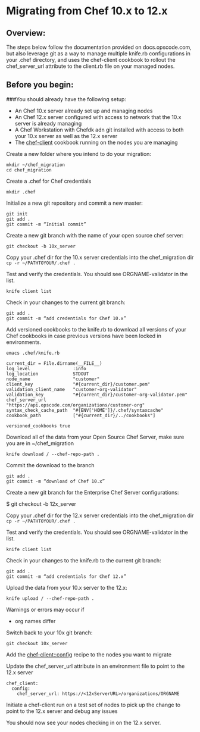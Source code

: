 # Migrating from Chef 10.x to 12.x

## Overview:
The steps below follow the documentation provided on docs.opscode.com, but also leverage git as a way to manage multiple knife.rb configurations in your .chef directory, and uses the chef-client cookbook to rollout the chef_server_url attribute to the client.rb file on your managed nodes.

## Before you begin:
###You should already have the following setup:
* An Chef 10.x server already set up and managing nodes
* An Chef 12.x server configured with access to network that the 10.x server is already managing
* A Chef Workstation with Chefdk adn git installed with access to both your 10.x server as well as the 12.x server
* The [chef-client](https://github.com/opscode-cookbooks/chef-client) cookbook running on the nodes you are managing

Create a new folder where you intend to do your migration:

```
mkdir ~/chef_migration
cd chef_migration
```

Create a .chef for Chef credentials

`mkdir .chef`

Initialize a new git repository and commit a new master:

```
git init
git add .
git commit -m “Initial commit”
```

Create a new git branch with the name of your open source chef server:

`git checkout -b 10x_server`

Copy your .chef dir for the 10.x server credentials into the chef_migration dir
`cp -r ~/PATHTOYOUR/.chef .`

Test and verify the credentials. You should see ORGNAME-validator in the list.

`knife client list`

Check in your changes to the current git branch:

```
git add .
git commit -m “add credentials for Chef 10.x”
```

Add versioned cookbooks to the knife.rb to download all versions of your Chef cookbooks in case previous versions have been locked in environments.

`emacs .chef/knife.rb`

```
current_dir = File.dirname(__FILE__)
log_level                :info
log_location             STDOUT
node_name                "customer"
client_key               "#{current_dir}/customer.pem"
validation_client_name   "customer-org-validator"
validation_key           "#{current_dir}/customer-org-validator.pem"
chef_server_url          "https://api.opscode.com/organizations/customer-org"
syntax_check_cache_path  "#{ENV['HOME']}/.chef/syntaxcache"
cookbook_path            ["#{current_dir}/../cookbooks"]

versioned_cookbooks true
```

Download all of the data from your Open Source Chef Server, make sure you are in ~/chef_migration

`knife download / --chef-repo-path .`

Commit the download to the branch

```
git add .
git commit -m “download of Chef 10.x”
```

Create a new git branch for the Enterprise Chef Server configurations:

$ git checkout -b 12x_server

Copy your .chef dir for the 12.x server credentials into the chef_migration dir
`cp -r ~/PATHTOYOUR/.chef .`

Test and verify the credentials. You should see ORGNAME-validator in the list.

`knife client list`

Check in your changes to the knife.rb to the current git branch:

```
git add .
git commit -m “add credentials for Chef 12.x”
```

Upload the data from your 10.x server to the 12.x:

`knife upload / --chef-repo-path .`

Warnings or errors may occur if
* org names differ


Switch back to your 10x git branch:

`git checkout 10x_server`


Add the [chef-client::config](https://github.com/opscode-cookbooks/chef-client#usage) recipe to the nodes you want to migrate

Update the chef_server_url attribute in an environment file to point to the 12.x server

```
chef_client:
  config:
    chef_server_url: https://<12xServerURL>/organizations/ORGNAME
```

Initiate a chef-client run on a test set of nodes to pick up the change to point to the 12.x server and debug any issues

You should now see your nodes checking in on the 12.x server.
